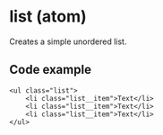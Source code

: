 # list (atom)

Creates a simple unordered list.

## Code example

```
<ul class="list">
    <li class="list__item">Text</li>
    <li class="list__item">Text</li>
    <li class="list__item">Text</li>
</ul>
```

